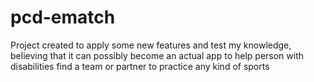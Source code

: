 # pcd-ematch
Project created to apply some new features and test my knowledge, believing that it can possibly become an actual app to help person with disabilities find a team or partner to practice any kind of sports
